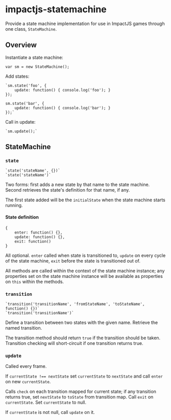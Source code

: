 # impactjs-statemachine

Provide a state machine implementation for use in ImpactJS games through one class, `StateMachine`.

## Overview

Instantiate a state machine:

  `var sm = new StateMachine();`

Add states:

	`sm.state('foo', {
		update: function() { console.log('foo'); }
	});

	sm.state('bar', {
		update: function() { console.log('bar'); }
	});`

Call in update:

	`sm.update();`


## StateMachine

### `state`

	`state('stateName', {})`
	`state('stateName')`

Two forms: first adds a new state by that name to the state machine. Second retrieves the state's definition for that name, if any.

The first state added will be the `initialState` when the state machine starts running.

#### State definition

	{
		enter: function() {},
		update: function() {},
		exit: function()
	}

All optional. `enter` called when state is transitioned to, `update` on every cycle of the state machine, `exit` before the state is transitioned out of.

All methods are called within the context of the state machine instance; any properties set on the state machine instance will be available as properties on `this` within the methods.

### `transition`

	`transition('transitionName', 'fromStateName', 'toStateName', function() {})`
	`transition('transitionName')`

Define a transition between two states with the given name. Retrieve the named transition.

The transition method should return `true` if the transition should be taken. Transition checking will short-circuit if one transition  returns true.

### `update`

Called every frame.

If `currentState !== nextState` set `currentState` to `nextState` and call `enter` on new `currentState`.

Calls `check` on each transition mapped for current state; if any transition returns true, set `nextState` to `toState` from transition map. Call `exit` on `currentState`. Set `currentState` to null.

If `currentState` is not null, call `update` on it.
